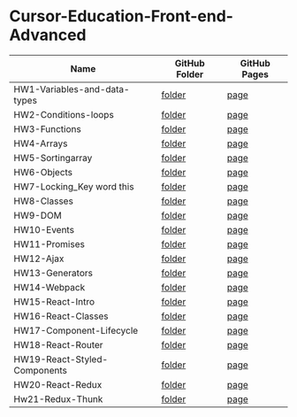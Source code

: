 # Cursor-Education-Front-end-Advanced
Name | GitHub Folder | GitHub Pages
-----|---------------|-------------
HW1-Variables-and-data-types | [folder](https://github.com/dima-hensetskyi/Cursor-Education-Front-end-Advanced/tree/master/01_homework) | [page](https://dima-hensetskyi.github.io/Cursor-Education-Front-end-Advanced/01_homework/01_homework.html)
HW2-Сonditions-loops | [folder](https://github.com/dima-hensetskyi/HW-2) | [page](https://dima-hensetskyi.github.io/HW-2/index.html)
HW3-Functions | [folder](https://github.com/dima-hensetskyi/HW-3) | [page](https://dima-hensetskyi.github.io/HW-3/)
HW4-Arrays | [folder](https://github.com/dima-hensetskyi/Cursor-Education-Front-end-Advanced/tree/master/04_homework) | [page](https://dima-hensetskyi.github.io/Cursor-Education-Front-end-Advanced/04_homework/index.html)
HW5-Sortingarray | [folder](https://github.com/dima-hensetskyi/Cursor-Education-Front-end-Advanced/tree/master/05_homework) | [page](https://dima-hensetskyi.github.io/Cursor-Education-Front-end-Advanced/05_homework/index.html)
HW6-Objects | [folder](https://github.com/dima-hensetskyi/Cursor-Education-Front-end-Advanced/tree/master/06_homework) | [page](https://dima-hensetskyi.github.io/Cursor-Education-Front-end-Advanced/06_homework/index.html)
HW7-Locking_Key word this | [folder](https://github.com/dima-hensetskyi/Cursor-Education-Front-end-Advanced/tree/master/07_homework) | [page](https://dima-hensetskyi.github.io/Cursor-Education-Front-end-Advanced/07_homework/index.html)
HW8-Classes | [folder](https://github.com/dima-hensetskyi/Cursor-Education-Front-end-Advanced/tree/master/08_homework) | [page](https://dima-hensetskyi.github.io/Cursor-Education-Front-end-Advanced/08_homework/index.html)
HW9-DOM | [folder](https://github.com/dima-hensetskyi/Cursor-Education-Front-end-Advanced/tree/master/09_homework) | [page](https://dima-hensetskyi.github.io/Cursor-Education-Front-end-Advanced/09_homework/index.html)
HW10-Events | [folder](https://github.com/dima-hensetskyi/Cursor-Education-Front-end-Advanced/tree/master/10_homework) | [page](https://dima-hensetskyi.github.io/Cursor-Education-Front-end-Advanced/10_homework/index.html)
HW11-Promises | [folder](https://github.com/dima-hensetskyi/Cursor-Education-Front-end-Advanced/tree/master/11_homework) | [page](https://dima-hensetskyi.github.io/Cursor-Education-Front-end-Advanced/11_homework/index.html)
HW12-Ajax | [folder](https://github.com/dima-hensetskyi/Cursor-Education-Front-end-Advanced/tree/master/12_homework) | [page](https://dima-hensetskyi.github.io/Cursor-Education-Front-end-Advanced/12_homework/index.html)
HW13-Generators | [folder](https://github.com/dima-hensetskyi/Cursor-Education-Front-end-Advanced/tree/master/13_homework) | [page](https://dima-hensetskyi.github.io/Cursor-Education-Front-end-Advanced/13_homework/index.html)
HW14-Webpack | [folder](https://github.com/dima-hensetskyi/14_homework) | [page](https://dima-hensetskyi.github.io/14_homework/dist/)
HW15-React-Intro | [folder](https://github.com/dima-hensetskyi/homework_15/tree/master) | [page](https://dima-hensetskyi.github.io/homework_15/)
HW16-React-Classes | [folder](https://github.com/dima-hensetskyi/homework_16/tree/master) | [page](https://dima-hensetskyi.github.io/homework_16/)
HW17-Component-Lifecycle | [folder](https://github.com/dima-hensetskyi/homework_17/tree/master) | [page](https://dima-hensetskyi.github.io/homework_17/)
HW18-React-Router | [folder](https://github.com/dima-hensetskyi/homework_18/tree/master) | [page](https://dima-hensetskyi.github.io/homework_18/)
HW19-React-Styled-Components | [folder](https://github.com/dima-hensetskyi/homework_19/tree/master) | [page](https://dima-hensetskyi.github.io/homework_19/)
HW20-React-Redux | [folder](https://github.com/dima-hensetskyi/homework_20/tree/master) | [page](https://dima-hensetskyi.github.io/homework_20/)
Hw21-Redux-Thunk | [folder](https://github.com/dima-hensetskyi/React-Redux-Thunk#react-redux-thunk) | [page](https://dima-hensetskyi.github.io/React-Redux-Thunk/#/)
